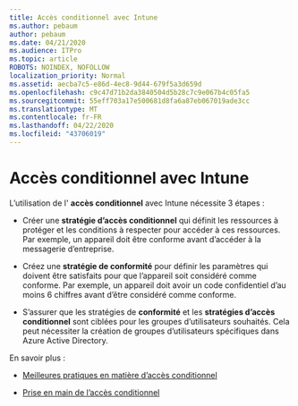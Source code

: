 ```yaml
---
title: Accès conditionnel avec Intune
ms.author: pebaum
author: pebaum
ms.date: 04/21/2020
ms.audience: ITPro
ms.topic: article
ROBOTS: NOINDEX, NOFOLLOW
localization_priority: Normal
ms.assetid: aecba7c5-e86d-4ec8-9d44-679f5a3d659d
ms.openlocfilehash: c9c47d71b2da3840504d5b28c7c9e067b4c05fa5
ms.sourcegitcommit: 55eff703a17e500681d8fa6a87eb067019ade3cc
ms.translationtype: MT
ms.contentlocale: fr-FR
ms.lasthandoff: 04/22/2020
ms.locfileid: "43706019"
---
```

# <a name="conditional-access-with-intune"></a>Accès conditionnel avec Intune

L’utilisation de l' **accès conditionnel** avec Intune nécessite 3 étapes : 
  
- Créer une **stratégie d’accès conditionnel** qui définit les ressources à protéger et les conditions à respecter pour accéder à ces ressources. Par exemple, un appareil doit être conforme avant d’accéder à la messagerie d’entreprise. 
    
- Créez une **stratégie de conformité** pour définir les paramètres qui doivent être satisfaits pour que l’appareil soit considéré comme conforme. Par exemple, un appareil doit avoir un code confidentiel d’au moins 6 chiffres avant d’être considéré comme conforme. 
    
- S’assurer que les stratégies de **conformité** et les **stratégies d’accès conditionnel** sont ciblées pour les groupes d’utilisateurs souhaités. Cela peut nécessiter la création de groupes d’utilisateurs spécifiques dans Azure Active Directory. 
    
En savoir plus :
  
- [Meilleures pratiques en matière d’accès conditionnel](https://docs.microsoft.com/azure/active-directory/conditional-access/best-practices)
    
- [Prise en main de l’accès conditionnel](https://docs.microsoft.com/azure/active-directory/active-directory-conditional-access-azure-portal-get-started)
    

